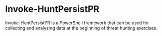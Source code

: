 # Invoke-HuntPersistPR
Invoke-HuntPersistPR is a PowerShell framework that can be used for collecting and analyzing data at the beginning of threat hunting exercises.
